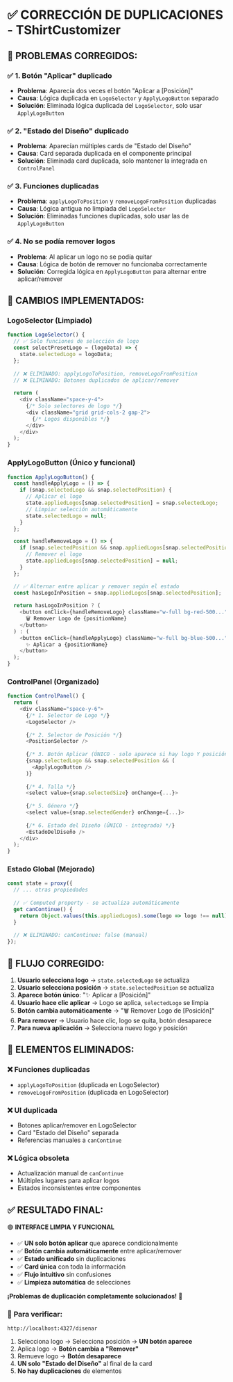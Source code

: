 # ✅ CORRECCIÓN DE DUPLICACIONES - TShirtCustomizer

## 🎯 **PROBLEMAS CORREGIDOS:**

### **✅ 1. Botón "Aplicar" duplicado**
- **Problema**: Aparecía dos veces el botón "Aplicar a [Posición]"
- **Causa**: Lógica duplicada en `LogoSelector` y `ApplyLogoButton` separado
- **Solución**: Eliminada lógica duplicada del `LogoSelector`, solo usar `ApplyLogoButton`

### **✅ 2. "Estado del Diseño" duplicado**
- **Problema**: Aparecían múltiples cards de "Estado del Diseño"
- **Causa**: Card separada duplicada en el componente principal
- **Solución**: Eliminada card duplicada, solo mantener la integrada en `ControlPanel`

### **✅ 3. Funciones duplicadas**
- **Problema**: `applyLogoToPosition` y `removeLogoFromPosition` duplicadas
- **Causa**: Lógica antigua no limpiada del `LogoSelector`
- **Solución**: Eliminadas funciones duplicadas, solo usar las de `ApplyLogoButton`

### **✅ 4. No se podía remover logos**
- **Problema**: Al aplicar un logo no se podía quitar
- **Causa**: Lógica de botón de remover no funcionaba correctamente
- **Solución**: Corregida lógica en `ApplyLogoButton` para alternar entre aplicar/remover

## 🔧 **CAMBIOS IMPLEMENTADOS:**

### **LogoSelector (Limpiado)**
```javascript
function LogoSelector() {
  // ✅ Solo funciones de selección de logo
  const selectPresetLogo = (logoData) => {
    state.selectedLogo = logoData;
  };
  
  // ❌ ELIMINADO: applyLogoToPosition, removeLogoFromPosition
  // ❌ ELIMINADO: Botones duplicados de aplicar/remover
  
  return (
    <div className="space-y-4">
      {/* Solo selectores de logo */}
      <div className="grid grid-cols-2 gap-2">
        {/* Logos disponibles */}
      </div>
    </div>
  );
}
```

### **ApplyLogoButton (Único y funcional)**
```javascript
function ApplyLogoButton() {
  const handleApplyLogo = () => {
    if (snap.selectedLogo && snap.selectedPosition) {
      // Aplicar el logo
      state.appliedLogos[snap.selectedPosition] = snap.selectedLogo;
      // Limpiar selección automáticamente
      state.selectedLogo = null;
    }
  };

  const handleRemoveLogo = () => {
    if (snap.selectedPosition && snap.appliedLogos[snap.selectedPosition]) {
      // Remover el logo
      state.appliedLogos[snap.selectedPosition] = null;
    }
  };

  // ✅ Alternar entre aplicar y remover según el estado
  const hasLogoInPosition = snap.appliedLogos[snap.selectedPosition];
  
  return hasLogoInPosition ? (
    <button onClick={handleRemoveLogo} className="w-full bg-red-500...">
      🗑️ Remover Logo de {positionName}
    </button>
  ) : (
    <button onClick={handleApplyLogo} className="w-full bg-blue-500...">
      ✨ Aplicar a {positionName}
    </button>
  );
}
```

### **ControlPanel (Organizado)**
```javascript
function ControlPanel() {
  return (
    <div className="space-y-6">
      {/* 1. Selector de Logo */}
      <LogoSelector />
      
      {/* 2. Selector de Posición */}
      <PositionSelector />
      
      {/* 3. Botón Aplicar (ÚNICO - solo aparece si hay logo Y posición) */}
      {snap.selectedLogo && snap.selectedPosition && (
        <ApplyLogoButton />
      )}
      
      {/* 4. Talla */}
      <select value={snap.selectedSize} onChange={...}>
      
      {/* 5. Género */}
      <select value={snap.selectedGender} onChange={...}>
      
      {/* 6. Estado del Diseño (ÚNICO - integrado) */}
      <EstadoDelDiseño />
    </div>
  );
}
```

### **Estado Global (Mejorado)**
```javascript
const state = proxy({
  // ... otras propiedades
  
  // ✅ Computed property - se actualiza automáticamente
  get canContinue() {
    return Object.values(this.appliedLogos).some(logo => logo !== null);
  }
  
  // ❌ ELIMINADO: canContinue: false (manual)
});
```

## 🎯 **FLUJO CORREGIDO:**

1. **Usuario selecciona logo** → `state.selectedLogo` se actualiza
2. **Usuario selecciona posición** → `state.selectedPosition` se actualiza  
3. **Aparece botón único**: "✨ Aplicar a [Posición]"
4. **Usuario hace clic aplicar** → Logo se aplica, `selectedLogo` se limpia
5. **Botón cambia automáticamente** → "🗑️ Remover Logo de [Posición]"
6. **Para remover** → Usuario hace clic, logo se quita, botón desaparece
7. **Para nueva aplicación** → Selecciona nuevo logo y posición

## 🧹 **ELEMENTOS ELIMINADOS:**

### **❌ Funciones duplicadas**
- `applyLogoToPosition` (duplicada en LogoSelector)
- `removeLogoFromPosition` (duplicada en LogoSelector)  

### **❌ UI duplicada**
- Botones aplicar/remover en LogoSelector
- Card "Estado del Diseño" separada
- Referencias manuales a `canContinue`

### **❌ Lógica obsoleta**
- Actualización manual de `canContinue`
- Múltiples lugares para aplicar logos
- Estados inconsistentes entre componentes

## ✅ **RESULTADO FINAL:**

🟢 **INTERFACE LIMPIA Y FUNCIONAL**

- ✅ **UN solo botón aplicar** que aparece condicionalmente
- ✅ **Botón cambia automáticamente** entre aplicar/remover
- ✅ **Estado unificado** sin duplicaciones
- ✅ **Card única** con toda la información
- ✅ **Flujo intuitivo** sin confusiones
- ✅ **Limpieza automática** de selecciones

**¡Problemas de duplicación completamente solucionados!** 🎉

### 🚀 **Para verificar:**
`http://localhost:4327/disenar`

1. Selecciona logo → Selecciona posición → **UN botón aparece**
2. Aplica logo → **Botón cambia a "Remover"**
3. Remueve logo → **Botón desaparece**
4. **UN solo "Estado del Diseño"** al final de la card
5. **No hay duplicaciones** de elementos
